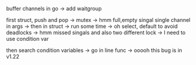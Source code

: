 buffer channels in go -> add waitgroup



first struct, push and pop -> mutex -> hmm full,empty singal single channel in args -> then in struct -> run some time -> oh select, default to avoid deadlocks -> hmm missed singals and also two different lock -> I need to use condition var

then search condition variables ->
go in line func -> ooooh this bug is in v1.22
